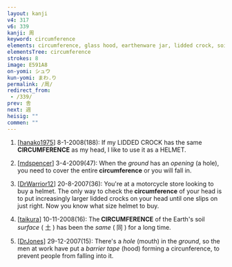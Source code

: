 ```yaml
---
layout: kanji
v4: 317
v6: 339
kanji: 周
keyword: circumference
elements: circumference, glass hood, earthenware jar, lidded crock, soil, dirt, ground, mouth
elementsTree: circumference
strokes: 8
image: E591A8
on-yomi: シュウ
kun-yomi: まわ.り
permalink: /周/
redirect_from:
 - /339/
prev: 舎
next: 週
heisig: ""
commen: ""
---
```


1) [<a href="http://kanji.koohii.com/profile/hanako1975">hanako1975</a>] 8-1-2008(188): If my LIDDED CROCK has the same<strong> CIRCUMFERENCE</strong> as my head, I like to use it as a HELMET.

2) [<a href="http://kanji.koohii.com/profile/mdspencer">mdspencer</a>] 3-4-2009(47): When the <em>ground</em> has an <em>opening</em> (a hole), you need to cover the entire<strong> circumference</strong> or you will fall in.

3) [<a href="http://kanji.koohii.com/profile/DrWarrior12">DrWarrior12</a>] 20-8-2007(36): You&#039;re at a motorcycle store looking to buy a helmet. The only way to check the<strong> circumference</strong> of your head is to put increasingly larger lidded crocks on your head until one slips on just right. Now you know what size helmet to buy.

4) [<a href="http://kanji.koohii.com/profile/taikura">taikura</a>] 10-11-2008(16): The<strong> CIRCUMFERENCE</strong> of the Earth&#039;s soil <em>surface</em> ( 土 ) has been the <em>same</em> ( 同 ) for a long time.

5) [<a href="http://kanji.koohii.com/profile/DrJones">DrJones</a>] 29-12-2007(15): There&#039;s a <em>hole</em> (mouth) in the <em>ground</em>, so the men at work have put a <em>barrier tape</em> (hood) forming a circunference, to prevent people from falling into it.

